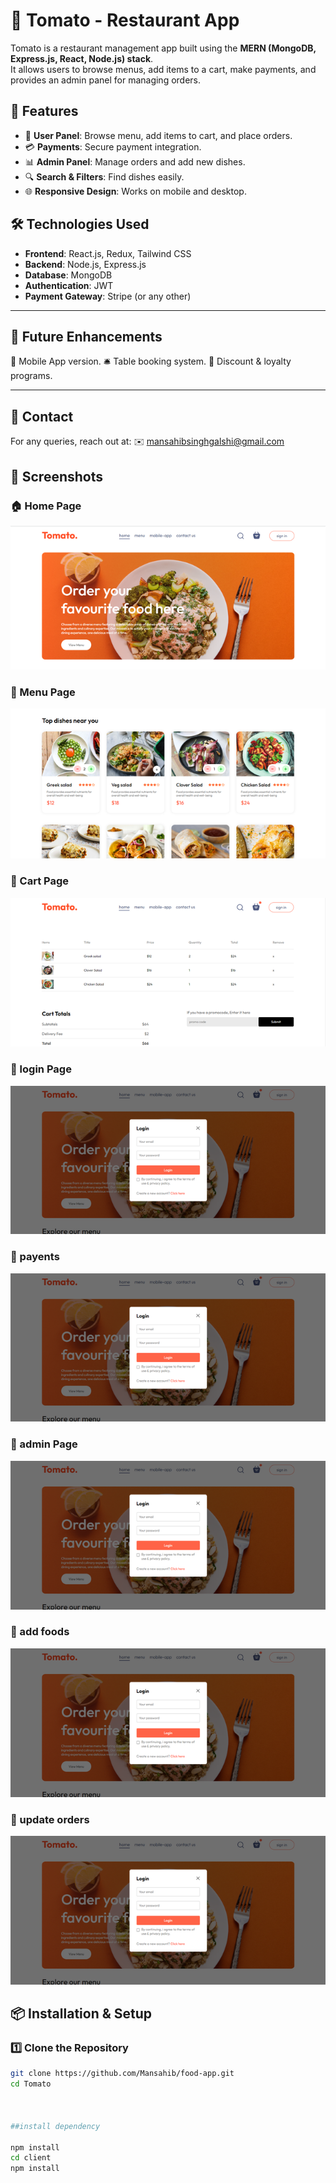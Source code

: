 # 🍅 Tomato - Restaurant App

Tomato is a restaurant management app built using the **MERN (MongoDB, Express.js, React, Node.js) stack**.  
It allows users to browse menus, add items to a cart, make payments, and provides an admin panel for managing orders.

## 🚀 Features
- 🛒 **User Panel**: Browse menu, add items to cart, and place orders.
- 💳 **Payments**: Secure payment integration.
- 📊 **Admin Panel**: Manage orders and add new dishes.
- 🔍 **Search & Filters**: Find dishes easily.
- 🌐 **Responsive Design**: Works on mobile and desktop.

## 🛠️ Technologies Used
- **Frontend**: React.js, Redux, Tailwind CSS
- **Backend**: Node.js, Express.js
- **Database**: MongoDB
- **Authentication**: JWT
- **Payment Gateway**: Stripe (or any other)
---

## 🎯 Future Enhancements
📱 Mobile App version.
🛎️ Table booking system.
🎁 Discount & loyalty programs.

---
## 📧 Contact
For any queries, reach out at:
✉️ mansahibsinghgalshi@gmail.com

## 📸 Screenshots

### 🏠 Home Page
![Home Page](assests/screenshots/ss1.png)

### 🍕 Menu Page
![Menu Page](assests/screenshots/ss2.png)

### 🛒 Cart Page
![Cart Page](assests/screenshots/ss3.png)

### 🛒 login Page
![login Page](assests/screenshots/ss4.png)
### 🛒 payents
![login Page](assests/screenshots/ss4.png)
### 🛒 admin Page
![login Page](assests/screenshots/ss4.png)
### 🛒 add foods
![login Page](assests/screenshots/ss4.png)
### 🛒 update orders
![login Page](assests/screenshots/ss4.png)


## 📦 Installation & Setup
### 1️⃣ Clone the Repository
```bash
git clone https://github.com/Mansahib/food-app.git
cd Tomato
  


##install dependency

npm install
cd client
npm install


